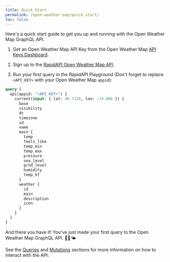 ```yaml
---
title: Quick Start
permalink: /open-weather-map/quick-start/
toc: false
---
```


Here's a quick start guide to get you up and running with the Open Weather Map GraphQL API.

1. Get an Open Weather Map API Key from the Open Weather Map [API Keys Dashboard](https://home.openweathermap.org/api_keys).

2. Sign up to the [RapidAPI Open Weather Map API](https://rapidapi.com/gurafu/api/open-weather-map-graphql).

3. Run your first query in the RapidAPI Playground (Don't forget to replace `<API_KEY>` with your Open Weather Map `appid`):

```graphql
query {
  api(appid: "<API_KEY>") {
    current(input: { lat: 40.7128, lon: -74.006 }) {
      base
      visibility
      dt
      timezone
      id
      name
      main {
        temp
        feels_like
        temp_min
        temp_max
        pressure
        sea_level
        grnd_level
        humidity
        temp_kf
      }
      weather {
        id
        main
        description
        icon
      }
    }
  }
}
```

And there you have it! You've just made your first query to the Open Weather Map GraphQL API. 🥳🎉🌤️

See the [Queries](/open-weather-map/queries/) and [Mutations](/open-weather-map/mutations/) sections for more information on how to interact with the API.
